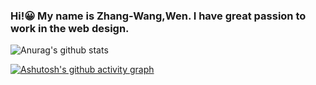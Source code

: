 ### Hi!😀 My name is Zhang-Wang,Wen. I have great passion to work in the web design.

![Anurag's github stats](https://github-readme-stats.vercel.app/api?username=NailShort&theme=graywhite)

[![Ashutosh's github activity graph](https://github-readme-activity-graph.cyclic.app/graph?username=NailShort&theme=dracula)](https://github.com/ashutosh00710/github-readme-activity-graph)
